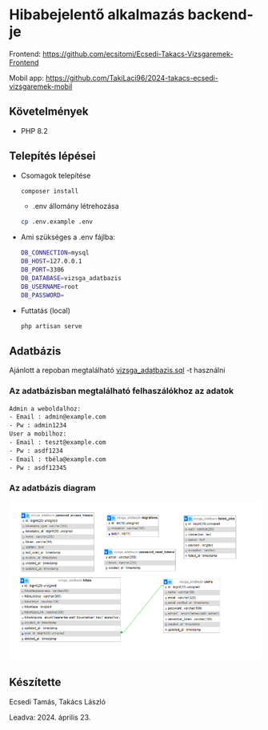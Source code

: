# Hibabejelentő alkalmazás backend-je

Frontend: https://github.com/ecsitomi/Ecsedi-Takacs-Vizsgaremek-Frontend

Mobil app: https://github.com/TakiLaci96/2024-takacs-ecsedi-vizsgaremek-mobil

## Követelmények

- PHP 8.2

## Telepítés lépései

- Csomagok telepítése
  
  ```sh
  composer install
  ```

  - .env állomány létrehozása
  
  ```sh
  cp .env.example .env
  ```
- Ami szükséges a .env fájlba:
  ```bash
  DB_CONNECTION=mysql
  DB_HOST=127.0.0.1
  DB_PORT=3306
  DB_DATABASE=vizsga_adatbazis
  DB_USERNAME=root
  DB_PASSWORD=
  ```
- Futtatás (local)
  ```sh
  php artisan serve
  ```

## Adatbázis

<p align="left">
 Ajánlott a repoban megtalálható <a href="" target="blank">vizsga_adatbazis.sql</a> -t használni
</p>

### Az adatbázisban megtalálható felhaszálókhoz az adatok
```bash
Admin a weboldalhoz:
- Email : admin@example.com
- Pw : admin1234
User a mobilhoz:
- Email : teszt@example.com
- Pw : asdf1234
- Email : tbéla@example.com
- Pw : asdf12345
```

### Az adatbázis diagram
<p align="center">
  <img src="https://github.com/TakiLaci96/Ecsedi-Takacs-Backend/blob/main/Adatbazis.png"  alt="adatazis" />
</p>

## Készítette

Ecsedi Tamás, Takács László

Leadva: 2024. április 23.
